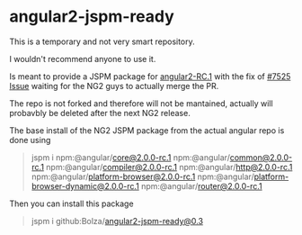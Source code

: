 # angular2-jspm-ready

This is a temporary and not very smart repository.

I wouldn't recommend anyone to use it.

Is meant to provide a JSPM package for [angular2-RC.1](https://github.com/angular/angular) with the fix of [#7525 Issue](https://github.com/angular/angular/issues/7525) waiting for the NG2 guys to actually merge the PR.

The repo is not forked and therefore will not be mantained, actually will probavbly be deleted after the next NG2 release.

The base install of the NG2 JSPM package from the actual angular repo is done using
> jspm i npm:@angular/core@2.0.0-rc.1 npm:@angular/common@2.0.0-rc.1 npm:@angular/compiler@2.0.0-rc.1 npm:@angular/http@2.0.0-rc.1 npm:@angular/platform-browser@2.0.0-rc.1 npm:@angular/platform-browser-dynamic@2.0.0-rc.1 npm:@angular/router@2.0.0-rc.1

Then you can install this package 
> jspm i github:Bolza/angular2-jspm-ready@0.3
